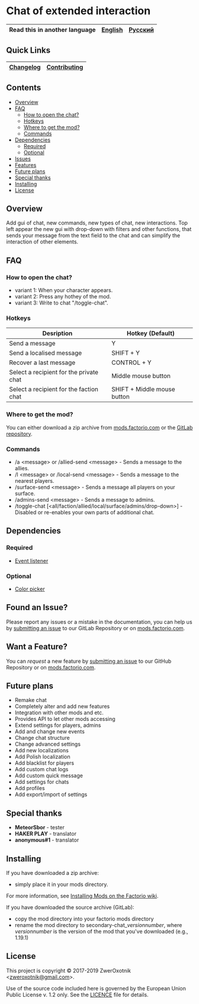 # Chat of extended interaction

Read this in another language | [English](/README.md) | [Русский](/docs/ru/README.md)
|---|---|---|

## Quick Links

[Changelog](CHANGELOG.md) | [Contributing](CONTRIBUTING.md)
|---|---|

## Contents

* [Overview](#overview)
* [FAQ](#faq)
    * [How to open the chat?](#open-chat)
    * [Hotkeys](#hotkeys)
    * [Where to get the mod?](#get-mod)
    * [Commands](#commands)
* [Dependencies](#dependencies)
    * [Required](#required)
    * [Optional](#optional)
* [Issues](#issue)
* [Features](#feature)
* [Future plans](#Future-plans)
* [Special thanks](special-thanks)
* [Installing](#installing)
* [License](#license)

## Overview

Add gui of chat, new commands, new types of chat, new interactions.
Top left appear the new gui with drop-down with filters and other functions, that sends your message from the text field to the chat and can simplify the interaction of other elements.

## FAQ

### <a name="open-chat"></a> How to open the chat?

* variant 1: When your character appears.
* variant 2: Press any hothey of the mod.
* variant 3: Write to chat "/toggle-chat".

### Hotkeys

| Desription | Hotkey (Default) |
| -------- | ---- |
| Send a message   | Y   |
| Send a localised message   | SHIFT + Y   |
| Recover a last message   | CONTROL + Y   |
| Select a recipient for the private chat  | Middle mouse button  |
| Select a recipient for the faction chat  | SHIFT + Middle mouse button   |

### <a name="get-mod"></a> Where to get the mod?

You can either download a zip archive from [mods.factorio.com][homepage] or the [GitLab repository](https://gitlab.com/ZwerOxotnik/secondary-chat/tags).

### Commands

* /a \<message\> or /allied-send \<message\> - Sends a message to the allies.
* /l \<message\> or /local-send \<message\> - Sends a message to the nearest players.
* /surface-send \<message\> - Sends a message all players on your surface.
* /admins-send \<message\> - Sends a message to admins.
* /toggle-chat [\<all/faction/allied/local/surface/admins/drop-down\>] - Disabled or re-enables your own parts of additional chat.

## Dependencies

### Required

* [Event listener](https://mods.factorio.com/mod/event-listener)

### Optional

* [Color picker](https://forums.factorio.com/viewtopic.php?f=97&t=30657)

## <a name="issue"></a> Found an Issue?

Please report any issues or a mistake in the documentation, you can help us by
[submitting an issue](https://gitlab.com/ZwerOxotnik/secondary-chat/issues) to our GitLab Repository or on [mods.factorio.com](https://mods.factorio.com/mod/secondary-chat/discussion).

## <a name="feature"></a> Want a Feature?

You can *request* a new feature by [submitting an issue](https://gitlab.com/ZwerOxotnik/secondary-chat/issues) to our GitHub
Repository or on [mods.factorio.com](https://mods.factorio.com/mod/secondary-chat/discussion).

## Future plans

* Remake chat
* Completely alter and add new features
* Integration with other mods and etc.
* Provides API to let other mods accessing
* Extend settings for players, admins
* Add and change new events
* Change chat structure
* Change advanced settings
* Add new localizations
* Add Polish localization
* Add blacklist for players
* Add custom chat logs
* Add custom quick message
* Add settings for chats
* Add profiles
* Add export/import of settings

## Special thanks

* **MeteorSbor** - tester
* **HAKER PLAY** - translator
* **anonymous#1** - translator

## Installing

If you have downloaded a zip archive:

* simply place it in your mods directory.

For more information, see [Installing Mods on the Factorio wiki](https://wiki.factorio.com/index.php?title=Installing_Mods).

If you have downloaded the source archive (GitLab):

* copy the mod directory into your factorio mods directory
* rename the mod directory to secondary-chat_*versionnumber*, where *versionnumber* is the version of the mod that you've downloaded (e.g., 1.19.1)

## License

This project is copyright © 2017-2019 ZwerOxotnik \<zweroxotnik@gmail.com\>.

Use of the source code included here is governed by the European Union Public License v. 1.2 only. See the [LICENCE](/LICENCE) file for details.

[homepage]: http://mods.factorio.com/mod/secondary-chat
[Factorio]: https://factorio.com/
